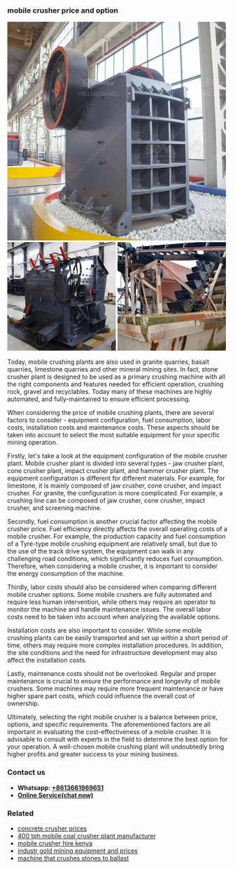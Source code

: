 <h3>mobile crusher price and option</h3><img src='1708587105.jpg' alt=''><p>Today, mobile crushing plants are also used in granite quarries, basalt quarries, limestone quarries and other mineral mining sites. In fact, stone crusher plant is designed to be used as a primary crushing machine with all the right components and features needed for efficient operation, crushing rock, gravel and recyclables. Today many of these machines are highly automated, and fully-maintained to ensure efficient processing.</p><p>When considering the price of mobile crushing plants, there are several factors to consider - equipment configuration, fuel consumption, labor costs, installation costs and maintenance costs. These aspects should be taken into account to select the most suitable equipment for your specific mining operation.</p><p>Firstly, let's take a look at the equipment configuration of the mobile crusher plant. Mobile crusher plant is divided into several types - jaw crusher plant, cone crusher plant, impact crusher plant, and hammer crusher plant. The equipment configuration is different for different materials. For example, for limestone, it is mainly composed of jaw crusher, cone crusher, and impact crusher. For granite, the configuration is more complicated. For example, a crushing line can be composed of jaw crusher, cone crusher, impact crusher, and screening machine. </p><p>Secondly, fuel consumption is another crucial factor affecting the mobile crusher price. Fuel efficiency directly affects the overall operating costs of a mobile crusher. For example, the production capacity and fuel consumption of a Tyre-type mobile crushing equipment are relatively small, but due to the use of the track drive system, the equipment can walk in any challenging road conditions, which significantly reduces fuel consumption. Therefore, when considering a mobile crusher, it is important to consider the energy consumption of the machine.</p><p>Thirdly, labor costs should also be considered when comparing different mobile crusher options. Some mobile crushers are fully automated and require less human intervention, while others may require an operator to monitor the machine and handle maintenance issues. The overall labor costs need to be taken into account when analyzing the available options.</p><p>Installation costs are also important to consider. While some mobile crushing plants can be easily transported and set up within a short period of time, others may require more complex installation procedures. In addition, the site conditions and the need for infrastructure development may also affect the installation costs.</p><p>Lastly, maintenance costs should not be overlooked. Regular and proper maintenance is crucial to ensure the performance and longevity of mobile crushers. Some machines may require more frequent maintenance or have higher spare part costs, which could influence the overall cost of ownership.</p><p>Ultimately, selecting the right mobile crusher is a balance between price, options, and specific requirements. The aforementioned factors are all important in evaluating the cost-effectiveness of a mobile crusher. It is advisable to consult with experts in the field to determine the best option for your operation. A well-chosen mobile crushing plant will undoubtedly bring higher profits and greater success to your mining business.</p><h3>Contact us</h3><ul><li><strong>Whatsapp:&nbsp;<a href="https://wa.me/8613661969651">+8613661969651</a></strong></li><li><a href="https://swt.shibang-china.com/?git&amp;zhl&amp;mobile crusher price and option"><strong>Online Service(chat now)</strong></a></li></ul><h3>Related</h3><ul><li><a href='concrete crusher prices.md'>concrete crusher prices</a></li><li><a href='400 tph mobile coal crusher plant manufacturer.md'>400 tph mobile coal crusher plant manufacturer</a></li><li><a href='mobile crusher hire kenya.md'>mobile crusher hire kenya</a></li><li><a href='industr gold mining equipment and prices.md'>industr gold mining equipment and prices</a></li><li><a href='machine that crushes stones to ballast.md'>machine that crushes stones to ballast</a></li></ul>